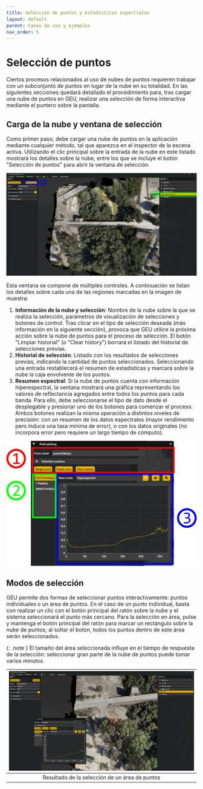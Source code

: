 ```yaml
---
title: Selección de puntos y estadísticas espectrales
layout: default
parent: Casos de uso y ejemplos
nav_order: 5
---
```


# Selección de puntos

Ciertos procesos relacionados al uso de nubes de puntos requieren trabajar con un subconjunto de puntos en lugar de la nube en su totalidad. En las siguientes secciones quedará detallado el procedimiento para, tras cargar una nube de puntos en GEU, realizar una selección de forma interactiva mediante el puntero sobre la pantalla.

## Carga de la nube y ventana de selección

Como primer paso, debe cargar una nube de puntos en la aplicación mediante cualquier método, tal que aparezca en el inspector de la escena activa. Utilizando el clic principal sobre la entrada de la nube en este listado mostrará los detalles sobre la nube, entre los que se incluye el botón "Selección de puntos" para abrir la ventana de selección.


![Vista del inspector tras seleccionar una nube de puntos en GEU](./seleccion_input.png)

Esta ventana se compone de múltiples controles. A continuación se listan los detalles sobre cada una de las regiones marcadas en la imagen de muestra:

1. **Información de la nube y selección**: Nombre de la nube sobre la que se realiza la selección, parámetros de visualización de selecciones y botones de control. Tras clicar en el tipo de selección deseada (más información en la siguiente sección), provoca que GEU utilice la próxima acción sobre la nube de puntos para el proceso de selección. El botón "Limpiar historial" (o "Clear history") borrará el listado del historial de selecciones previas.
2. **Historial de selección**: Listado con los resultados de selecciones previas, indicando la cantidad de puntos seleccionados. Seleccionando una entrada restablecerá el resumen de estadísticas y marcará sobre la nube la caja envolvente de los puntos.
3. **Resumen espectral**: Si la nube de puntos cuenta con información hiperespectral, la ventana mostrará una gráfica representando los valores de reflectancia agregados entre todos los puntos para cada banda. Para ello, debe seleccionarse el tipo de dato desde el desplegable y presionar uno de los botones para comenzar el proceso. Ambos botones realizan la misma operación a distintos niveles de precisión: con un resumen de los datos espectrales (mayor rendimiento pero induce una tasa mínima de error), o con los datos originales (no incorpora error pero requiere un largo tiempo de cómputo).

![Detalles de la ventana de selección de puntos de una nube en GEU](./seleccion_window.png)


## Modos de selección

GEU permite dos formas de seleccionar puntos interactivamente: puntos individuales o un área de puntos. En el caso de un punto individual, basta con realizar un clic con el botón principal del ratón sobre la nube y el sistema seleccionará el punto más cercano. Para la selección en área, pulse y mantenga el botón principal del ratón para marcar un rectángulo sobre la nube de puntos; al soltar el botón, todos los puntos dentro de este área serán seleccionados.

{: .note }
El tamaño del área seleccionada influye en el tiempo de respuesta de la selección: seleccionar gran parte de la nube de puntos puede tomar varios minutos.

|![Resultado de la selección de un área de puntos](./seleccion_selArea.png)|
|:-: |
|Resultado de la selección de un área de puntos|
